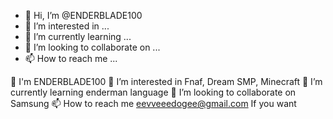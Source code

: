 - 👋 Hi, I’m @ENDERBLADE100
- 👀 I’m interested in ...
- 🌱 I’m currently learning ...
- 💞️ I’m looking to collaborate on ...
- 📫 How to reach me ...

<!---
ENDERBLADE100/ENDERBLADE100 is a ✨ special ✨ repository because its `README.md` (this file) appears on your GitHub profile.
You can click the Preview link to take a look at your changes.
--->
👋 I'm ENDERBLADE100 
👀 I’m interested in Fnaf, Dream SMP, Minecraft
🌱 I’m currently learning enderman language 
💞️ I’m looking to collaborate on Samsung
📫 How to reach me eevveeedogee@gmail.com 
If you want
